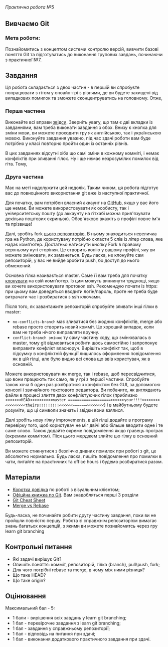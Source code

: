 ###### Практична робота №5
## Вивчаємо Git

### Мета роботи:
Познайомитись з концептом системи контролю версій, вивчити базові поняття Git та підготуватись до виконання групових завдань, починаючи з практичної №7.

## Завдання

Ця робота складається з двох частин - в першій ви спробуєте попрацювати з гітом у оноайн-грі з рівнями, де ви будете захищені від випадкових помилок та зможете сконцентруватись на головному. Отже,

### Перша частина

Виконайте всі вправи [звідси](https://learngitbranching.js.org/). Зверніть увагу, що там є дві вкладки із завданнями, вам треба виконати завдання з обох. Внизу є кнопка для зміни мови, ви можете проходити гру як англійською, так і українською мовою. Виконуйте завдання уважно, під час здачі роботи вам буде потрібно у класі повторно пройти один із останніх рівнів. 

В цих завданнях відсутні хіба що самі зміни в кожному комміті, і немає конфліктів при зливанні гілок. Ну і ще немає незрозумілих помилок від гіта. Тому,

### Друга частина

Має на меті надолужити цей недолік. Таким чином, ця робота підготує вас  до повноцінного використання git вже із наступної практичної.

Для початку, вам потрібен власний аккаунт на [GitHub](https://github.com/), якщо у вас його ще немає. Ви можете використовувати як особисту, так і університетську пошту (до аккаунту на гітхабі можна прив'язувати декілька поштових скриньок). Обов'язково вкажіть в профілі повне ім'я та прізвище!

Далі, зробіть fork [цього репозиторію](https://github.com/kse-ua/git-playground). В ньому знаходиться невеличка гра на Python, де користувачу потрібно скласти 5 слів із літер слова, яке надає компʼютер. Достатньо натиснути кнопку Fork в правому верхньому куті сторінки. Це створить копію у вашому профілі, яку ви можете змінювати, як заманеться. Будь ласка, не клонуйте сам репозиторій, у вас не вийде зробити push, бо доступ до нього обмежений.

Основна гілка називається master. Саме її вам треба для початку [клонувати](https://git-scm.com/book/uk/v2/Основи-Git-Створення-Git-репозиторія) на свій комп'ютер. Із цим можуть виникнути труднощі, якщо ви хочете використовувати протокол ssh. Рекомендую почати із https: при цьому вам доведеться вводити логін/пароль, проте не треба буде витрачати час і розбиратися з ssh ключами.

Після того, як завантажите репозиторій спробуйте зливати інші гілки в master:

* `no-conflicts-branch` має зливатися без жодних конфліктів, merge або rebase просто створить новий комміт. Це хороший випадок, коли вам не треба нічого виправляти вручну.
* `conflict-branch змінює` ту  саму частину коду, що змінювалась в master, тому git відмовиться робити щось самостійно і запропонує виправити конфлікт власноруч. Вирішіть конфлікт так, щоб в підсумку в конфліктній функції лишилось оформлення повідомлення як в цій гілці, але було видно всі слова що ввів користувач, як в основній.

Можете використовувати як merge, так і rebase, щоб пересвідчитися, що вони працюють так само, як у грі з першої частини. Спробуйте також хоча б один раз розібратися з конфліктом без GUI, за допомогою консолі і звичайного текстового редактора. Ви побачите, як виглядають файли в процесі злиття двох конфліктуючих гілок (приблизно `<<<<<<<HEAD<<<<<<<<<<master ===================>>>>>>your!!!!>>>>>>>><<<<<<<<<theirs!!!!!!!!!<<<<<<======<<<<<<<<`) і в майбутньому будете розуміти, що ці символи значать і звідки вони взялися.

Далі зробіть нову гілку improvements, в цій гілці додайте в програму перевірку того, щоб користувач не міг двічі або більше вводити одне і те саме слово. Також додайте окреме повідомлення якщо гравець програє (окремим коммітом). Піся цього мерджем злийте цю гілку в основний репозиторій.

Ви можете стикнутися з безліччю дивних помилок при роботі з git, це абсолютно нормально. Будь ласка, пишіть повідомлення про помилки в чати, питайте на практичних та office hours і будемо розбиратися разом.

## Матеріали
- [Коротка довідка](/assignments_2022/res/git_gui.md) по роботі з візуальним клієнтом;
- [Офіцйна книжка по Git](https://git-scm.com/book/uk/v2). Вам знадобляться перші 3 розділи
- [Git Cheat Sheet](https://education.github.com/git-cheat-sheet-education.pdf)
- [Merge vs Rebase](https://www.atlassian.com/git/tutorials/merging-vs-rebasing)

Будь-ласка, не починайте робити другу частину завдання, поки ви не пройшли повністю першу. Робота зі справжнім репозиторієм вимагає знань багатьох концепцій, з якими ви можете познайомитсь через гру learn git branching

## Контрольні питання
- Які задачі вирішує Git?
- Опишіть поняття: комміт, репозиторій, гілка (branch), pull\push, fork;
- Для чого потрібні rebase та merge, в чому між ними різниця?
- Що таке HEAD? 
- Що таке origin?

## Оцінювання

Максимальний бал - 5:
- 1 бали - вирішення всіх завдань у learn git branching;
- 1 бал - перевірочне завдання з learn git branching;
- 1 бал - завдання у справжньому репозиторії;
- 1 бал - відповідь на питання при здачі;
- 1 бал - виконання додаткового практичного завдання при здачі.
